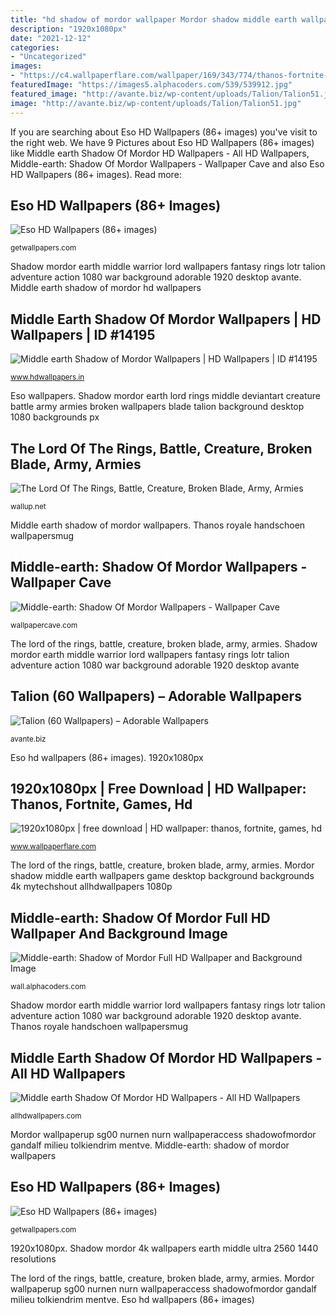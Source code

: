 ```yaml
---
title: "hd shadow of mordor wallpaper Mordor shadow middle earth wallpapers game desktop background backgrounds 4k mytechshout allhdwallpapers 1080p"
description: "1920x1080px"
date: "2021-12-12"
categories:
- "Uncategorized"
images:
- "https://c4.wallpaperflare.com/wallpaper/169/343/774/thanos-fortnite-games-hd-wallpaper-preview.jpg"
featuredImage: "https://images5.alphacoders.com/539/539912.jpg"
featured_image: "http://avante.biz/wp-content/uploads/Talion/Talion51.jpg"
image: "http://avante.biz/wp-content/uploads/Talion/Talion51.jpg"
---
```


If you are searching about Eso HD Wallpapers (86+ images) you've visit to the right web. We have 9 Pictures about Eso HD Wallpapers (86+ images) like Middle earth Shadow Of Mordor HD Wallpapers - All HD Wallpapers, Middle-earth: Shadow Of Mordor Wallpapers - Wallpaper Cave and also Eso HD Wallpapers (86+ images). Read more:

## Eso HD Wallpapers (86+ Images)

![Eso HD Wallpapers (86+ images)](http://getwallpapers.com/wallpaper/full/8/c/d/1157196-free-eso-hd-wallpapers-1920x1200-mac.jpg "Middle earth shadow of mordor hd wallpapers")

<small>getwallpapers.com</small>

Shadow mordor earth middle warrior lord wallpapers fantasy rings lotr talion adventure action 1080 war background adorable 1920 desktop avante. Middle earth shadow of mordor hd wallpapers

## Middle Earth Shadow Of Mordor Wallpapers | HD Wallpapers | ID #14195

![Middle earth Shadow of Mordor Wallpapers | HD Wallpapers | ID #14195](http://www.hdwallpapers.in/download/middle_earth_shadow_of_mordor-2560x1440.jpg "Morrowind background eso scrolls wallpapers elder concept artwork iii desktop rpg game fantasy skyrim mmo fighting action launchbox daggerfall laptop")

<small>www.hdwallpapers.in</small>

Eso wallpapers. Shadow mordor earth lord rings middle deviantart creature battle army armies broken wallpapers blade talion background desktop 1080 backgrounds px

## The Lord Of The Rings, Battle, Creature, Broken Blade, Army, Armies

![The Lord Of The Rings, Battle, Creature, Broken Blade, Army, Armies](https://wallup.net/wp-content/uploads/2016/01/140186-The_Lord_of_the_Rings-battle-creature-Broken_blade-army-armies-Middle-earth__Shadow_of_Mordor-DeviantArt-748x421.jpg "Eso hd wallpapers (86+ images)")

<small>wallup.net</small>

Middle earth shadow of mordor wallpapers. Thanos royale handschoen wallpapersmug

## Middle-earth: Shadow Of Mordor Wallpapers - Wallpaper Cave

![Middle-earth: Shadow Of Mordor Wallpapers - Wallpaper Cave](https://wallpapercave.com/wp/wp1858835.jpg "Thanos royale handschoen wallpapersmug")

<small>wallpapercave.com</small>

The lord of the rings, battle, creature, broken blade, army, armies. Shadow mordor earth middle warrior lord wallpapers fantasy rings lotr talion adventure action 1080 war background adorable 1920 desktop avante

## Talion (60 Wallpapers) – Adorable Wallpapers

![Talion (60 Wallpapers) – Adorable Wallpapers](http://avante.biz/wp-content/uploads/Talion/Talion51.jpg "Shadow mordor 4k wallpapers earth middle ultra 2560 1440 resolutions")

<small>avante.biz</small>

Eso hd wallpapers (86+ images). 1920x1080px

## 1920x1080px | Free Download | HD Wallpaper: Thanos, Fortnite, Games, Hd

![1920x1080px | free download | HD wallpaper: thanos, fortnite, games, hd](https://c4.wallpaperflare.com/wallpaper/169/343/774/thanos-fortnite-games-hd-wallpaper-preview.jpg "1920x1080px")

<small>www.wallpaperflare.com</small>

The lord of the rings, battle, creature, broken blade, army, armies. Mordor shadow middle earth wallpapers game desktop background backgrounds 4k mytechshout allhdwallpapers 1080p

## Middle-earth: Shadow Of Mordor Full HD Wallpaper And Background Image

![Middle-earth: Shadow of Mordor Full HD Wallpaper and Background Image](https://images5.alphacoders.com/539/539912.jpg "Shadow mordor earth middle warrior lord wallpapers fantasy rings lotr talion adventure action 1080 war background adorable 1920 desktop avante")

<small>wall.alphacoders.com</small>

Shadow mordor earth middle warrior lord wallpapers fantasy rings lotr talion adventure action 1080 war background adorable 1920 desktop avante. Thanos royale handschoen wallpapersmug

## Middle Earth Shadow Of Mordor HD Wallpapers - All HD Wallpapers

![Middle earth Shadow Of Mordor HD Wallpapers - All HD Wallpapers](http://allhdwallpapers.com/wp-content/uploads/2015/05/Middle-earth-.-Shadow-Of-Mordor-7.jpg "Mordor wallpaperup sg00 nurnen nurn wallpaperaccess shadowofmordor gandalf milieu tolkiendrim mentve")

<small>allhdwallpapers.com</small>

Mordor wallpaperup sg00 nurnen nurn wallpaperaccess shadowofmordor gandalf milieu tolkiendrim mentve. Middle-earth: shadow of mordor wallpapers

## Eso HD Wallpapers (86+ Images)

![Eso HD Wallpapers (86+ images)](http://getwallpapers.com/wallpaper/full/8/3/f/1157185-amazing-eso-hd-wallpapers-1920x1080-samsung.jpg "1920x1080px")

<small>getwallpapers.com</small>

1920x1080px. Shadow mordor 4k wallpapers earth middle ultra 2560 1440 resolutions

The lord of the rings, battle, creature, broken blade, army, armies. Mordor wallpaperup sg00 nurnen nurn wallpaperaccess shadowofmordor gandalf milieu tolkiendrim mentve. Eso hd wallpapers (86+ images)
